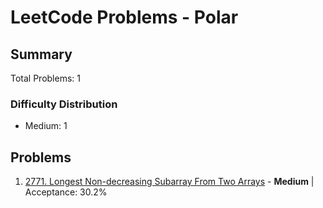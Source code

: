 # LeetCode Problems - Polar

## Summary
Total Problems: 1

### Difficulty Distribution

- Medium: 1

## Problems

1. [2771. Longest Non-decreasing Subarray From Two Arrays](https://leetcode.com/problems/longest-non-decreasing-subarray-from-two-arrays/) - **Medium** | Acceptance: 30.2%